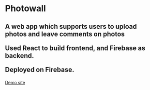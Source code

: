 <h1> Photowall </h1>

<h2>
A web app which supports users to upload photos and leave comments on photos 

Used React to build frontend, and Firebase as backend. 

Deployed on Firebase. </h2>

[Demo site](https://photowall-1d4d3.web.app)


